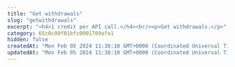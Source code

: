 ```yaml
---
title: "Get withdrawals"
slug: "getwithdrawals"
excerpt: "<h4>1 credit per API call.</h4><br/><p>Get withdrawals.</p>"
category: 65c0c89f01bfc0001709afa1
hidden: false
createdAt: "Mon Feb 05 2024 11:38:10 GMT+0000 (Coordinated Universal Time)"
updatedAt: "Mon Feb 05 2024 11:38:10 GMT+0000 (Coordinated Universal Time)"
---
```


